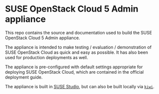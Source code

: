 SUSE OpenStack Cloud 5 Admin appliance
======================================
This repo contains the source and documentation used to build the 
SUSE OpenStack Cloud 5 Admin appliance.

The appliance is intended to make testing / evaluation /
demonstration of SUSE OpenStack Cloud as quick and easy as possible. It has also
been used for production deployments as well.

The appliance is pre-configured with default settings appropriate for
deploying SUSE OpenStack Cloud, which are contained in the official deployment guide.

The appliance is built in [SUSE Studio](https://susestudio.com),
but can also be built locally via [`kiwi`](https://en.opensuse.org/Portal:KIWI).
